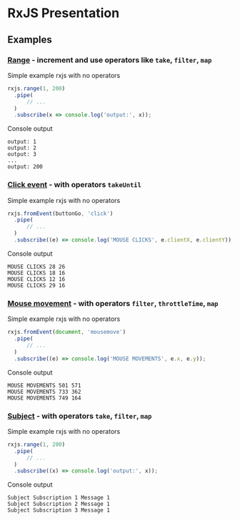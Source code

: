 # RxJS Presentation

## Examples

### [Range](src/range.html) - increment and use operators like `take`, `filter`, `map`

Simple example rxjs with no operators

```typescript
rxjs.range(1, 200)
  .pipe(
      // ...
  )
  .subscribe(x => console.log('output:', x));
```

Console output

```console
output: 1
output: 2
output: 3
...
output: 200
```

### [Click event](src/click.html) - with operators `takeUntil`

Simple example rxjs with no operators

```typescript
rxjs.fromEvent(buttonGo, 'click')
  .pipe(
      // ...
  )
  .subscribe((e) => console.log('MOUSE CLICKS', e.clientX, e.clientY));
```

Console output

```console
MOUSE CLICKS 28 26
MOUSE CLICKS 18 16
MOUSE CLICKS 12 16
MOUSE CLICKS 29 16
```
### [Mouse movement](src/mouse.html) - with operators `filter`, `throttleTime`, `map`

Simple example rxjs with no operators

```typescript
rxjs.fromEvent(document, 'mousemove')
  .pipe(
      // ...
  )
  .subscribe((e) => console.log('MOUSE MOVEMENTS', e.x, e.y));
```

Console output

```console
MOUSE MOVEMENTS 501 571
MOUSE MOVEMENTS 733 362
MOUSE MOVEMENTS 749 164
```
### [Subject](src/subject.html) - with operators `take`, `filter`, `map`

Simple example rxjs with no operators

```typescript
rxjs.range(1, 200)
  .pipe(
      // ...
  )
  .subscribe((x) => console.log('output:', x));
```

Console output

```console
Subject Subscription 1 Message 1
Subject Subscription 2 Message 1
Subject Subscription 3 Message 1
```
